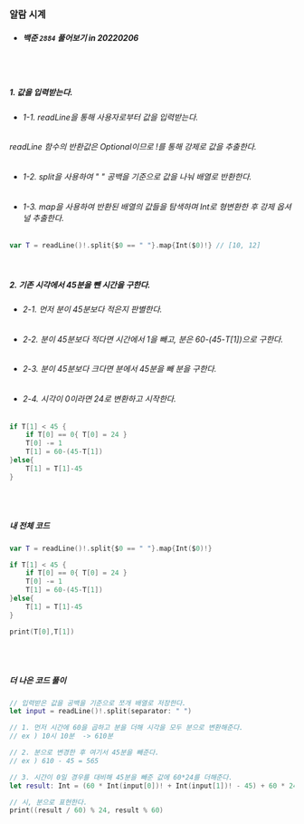 ### 알람 시계

- ##### 백준 ```2884``` 풀어보기 in 20220206

<br>
<br>

##### 1. 값을 입력받는다.
- ###### 1-1. readLine을 통해 사용자로부터 값을 입력받는다.
###### readLine 함수의 반환값은 Optional이므로 !를 통해 강제로 값을 추출한다.
- ###### 1-2. split을 사용하여 " " 공백을 기준으로 값을 나눠 배열로 반환한다.
- ###### 1-3. map을 사용하여 반환된 배열의 값들을 탐색하며 Int로 형변환한 후 강제 옵셔널 추출한다.
```swift
var T = readLine()!.split{$0 == " "}.map{Int($0)!} // [10, 12]
```

<br>

##### 2. 기존 시각에서 45분을 뺀 시간을 구한다.
- ###### 2-1. 먼저 분이 45분보다 적은지 판별한다.
- ###### 2-2. 분이 45분보다 적다면 시간에서 1을 빼고, 분은 60-(45-T[1])으로 구한다.
- ###### 2-3. 분이 45분보다 크다면 분에서 45분을 빼 분을 구한다.
- ###### 2-4. 시각이 0이라면 24로 변환하고 시작한다.
```Swift
if T[1] < 45 {
    if T[0] == 0{ T[0] = 24 }
    T[0] -= 1
    T[1] = 60-(45-T[1])
}else{
    T[1] = T[1]-45
}
```

<br>
<br>

##### 내 전체 코드
```swift
var T = readLine()!.split{$0 == " "}.map{Int($0)!}

if T[1] < 45 {
    if T[0] == 0{ T[0] = 24 }
    T[0] -= 1
    T[1] = 60-(45-T[1])
}else{
    T[1] = T[1]-45
}

print(T[0],T[1])
```

<br>
<br>


##### 더 나은 코드 풀이
```Swift
// 입력받은 값을 공백을 기준으로 쪼개 배열로 저장한다.
let input = readLine()!.split(separator: " ")

// 1. 먼저 시간에 60을 곱하고 분을 더해 시각을 모두 분으로 변환해준다.
// ex ) 10시 10분  -> 610분

// 2. 분으로 변경한 후 여기서 45분을 빼준다.
// ex ) 610 - 45 = 565

// 3. 시간이 0일 경우를 대비해 45분을 빼준 값에 60*24를 더해준다.
let result: Int = (60 * Int(input[0])! + Int(input[1])! - 45) + 60 * 24

// 시, 분으로 표현한다.
print((result / 60) % 24, result % 60)
```
